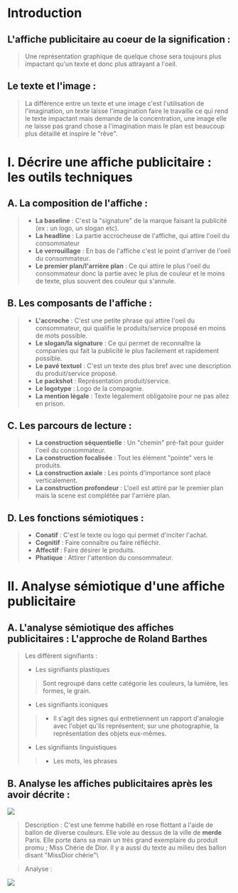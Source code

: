 # Introduction

## L'affiche publicitaire au coeur de la signification :

> Une représentation graphique de quelque chose sera toujours plus impactant qu'un texte et donc plus attrayant a l'oeil.

## Le texte et l'image :

> La différence entre un texte et une image c'est l'utilisation de l'imagination, un texte laisse l'imagination faire le travaille ce qui rend le texte impactant mais demande de la concentration, une image elle ne laisse pas grand chose a l'imagination mais le plan est beaucoup plus détaillé et inspire le "rêve".

# I. Décrire une affiche publicitaire : les outils techniques

## A. La composition de l'affiche :

>- **La baseline** : C'est la "signature" de la marque faisant la publicité (ex : un logo, un slogan etc).
>- **La headline** : La partie accrocheuse de l'affiche, qui attire l'oeil du consommateur
>- **Le verrouillage** : En bas de l'affiche c'est le point d'arriver de l'oeil du consommateur.
>- **Le premier plan/l'arrière plan** : Ce qui attire le plus l'oeil du consommateur donc la partie avec le plus de couleur et le moins de texte, plus souvent des couleur qui s'annule.

## B. Les composants de l'affiche :

>- **L'accroche** : C'est une petite phrase qui attire l'oeil du consommateur, qui qualifie le produits/service proposé en moins de mots possible.
>- **Le slogan/la signature** : Ce qui permet de reconnaître la companies qui fait la publicité le plus facilement et rapidement possible.
>- **Le pavé textuel** : C'est un texte des plus bref avec une description du produit/service proposé.
>- **Le packshot** : Représentation produit/service.
>- **Le logotype** : Logo de la compagnie.
>- **La mention légale** : Texte légalement obligatoire pour ne pas allez en prison.

## C. Les parcours de lecture :

>- **La construction séquentielle** : Un "chemin" pré-fait pour guider l'oeil du consommateur.
>- **La construction focalisée** : Tout les élément "pointe" vers le produits.
>- **La construction axiale** : Les points d'importance sont placé verticalement.
>- **La construction profondeur** : L'oeil est attiré par le premier plan mais la scene est complétée par l'arrière plan.
## D. Les fonctions sémiotiques : 

>- **Conatif** : C'est le texte ou logo qui permet d'inciter l'achat.
>- **Cognitif** : Faire connaître ou faire réfléchir.
>- **Affectif** : Faire désirer le produits.
>- **Phatique** : Attirer l'attention du consommateur.

# II. Analyse sémiotique d'une affiche publicitaire

## A. L'analyse sémiotique des affiches publicitaires : L'approche de Roland Barthes

> Les différent signifiants :
>- Les signifiants plastiques
>> Sont regroupé dans cette catégorie les couleurs, la lumière, les formes, le grain.
>- Les signifiants iconiques
>>- Il s'agit des signes qui entretiennent un rapport d'analogie avec l'objet qu'ils représentent; sur une photographie, la représentation des objets eux-mêmes.
>- Les signifiants linguistiques
>>- Les mots, les phrases

## B. Analyse les affiches publicitaires après les avoir décrite :

![](https://i.pinimg.com/736x/77/6f/31/776f311c328f5adaec2336db920b72a7.jpg)

> Description : C'est une femme habillé en rose flottant a l'aide de ballon de diverse couleurs. Elle vole au dessus de la ville de **merde** Paris. Elle porte dans sa main un très grand exemplaire du produit promu ; Miss Chérie de Dior. Il y a aussi du texte au milieu des ballon disant "MissDior chérie"\

> Analyse :



![](https://p1.storage.canalblog.com/17/91/280460/61956809.png)

